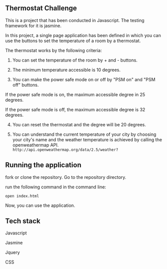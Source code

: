 
## Thermostat Challenge

This is a project that has been conducted in Javascript. The testing framework for it is jasmine.

In this project, a single page application has been defined in which you can use the buttons to set the temperature of a room by a thermostat.

The thermostat works by the following criteria:

1. You can set the temperature of the room by + and - buttons.
2. The minimum temperature accessible is 10 degrees.

3. You can make the power safe mode on or off by "PSM on" and "PSM off" buttons.

If the power safe mode is on, the maximum accessible degree in 25 degrees.

If the power safe mode is off, the maximum accessible degree is 32 degrees.

4. You can reset the thermostat and the degree will be 20 degrees.

5. You can understand the current temperature of your city by choosing your city's name and the weather temperature is achieved by calling the openweathermap API.
``` http://api.openweathermap.org/data/2.5/weather? ```


## Running the application

fork or clone the repository. Go to the repository directory.

run the following command in the command line:

``` open index.html ```

Now, you can use the application.


## Tech stack

Javascript

Jasmine

Jquery

CSS 
